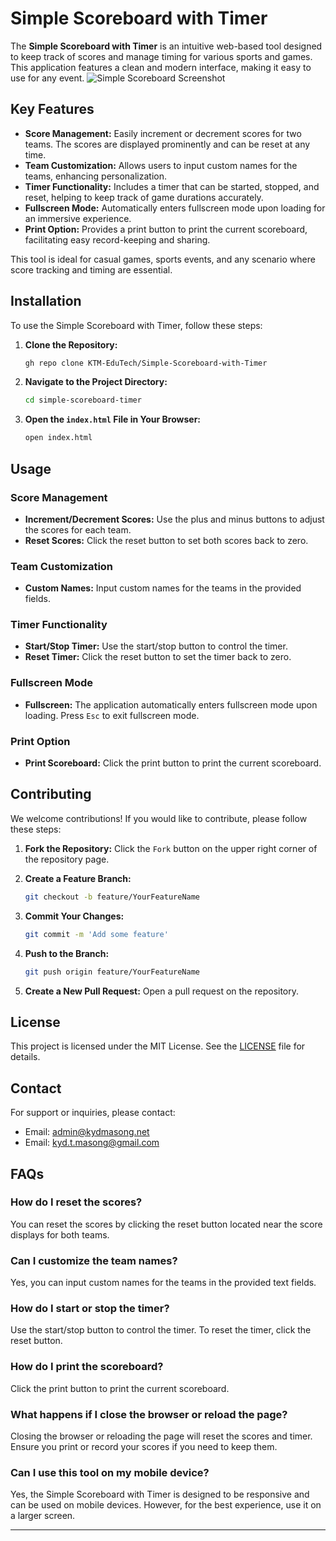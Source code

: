 
# Simple Scoreboard with Timer

The **Simple Scoreboard with Timer** is an intuitive web-based tool designed to keep track of scores and manage timing for various sports and games. This application features a clean and modern interface, making it easy to use for any event.
![Simple Scoreboard Screenshot](https://i.ibb.co/bKcCtYS/Scoreboard-Timer.jpg)

## Key Features

- **Score Management:** Easily increment or decrement scores for two teams. The scores are displayed prominently and can be reset at any time.
- **Team Customization:** Allows users to input custom names for the teams, enhancing personalization.
- **Timer Functionality:** Includes a timer that can be started, stopped, and reset, helping to keep track of game durations accurately.
- **Fullscreen Mode:** Automatically enters fullscreen mode upon loading for an immersive experience.
- **Print Option:** Provides a print button to print the current scoreboard, facilitating easy record-keeping and sharing.

This tool is ideal for casual games, sports events, and any scenario where score tracking and timing are essential.

## Installation

To use the Simple Scoreboard with Timer, follow these steps:

1. **Clone the Repository:**
   ```bash
   gh repo clone KTM-EduTech/Simple-Scoreboard-with-Timer
   ```

2. **Navigate to the Project Directory:**
   ```bash
   cd simple-scoreboard-timer
   ```

3. **Open the `index.html` File in Your Browser:**
   ```bash
   open index.html
   ```

## Usage

### Score Management
- **Increment/Decrement Scores:** Use the plus and minus buttons to adjust the scores for each team.
- **Reset Scores:** Click the reset button to set both scores back to zero.

### Team Customization
- **Custom Names:** Input custom names for the teams in the provided fields.

### Timer Functionality
- **Start/Stop Timer:** Use the start/stop button to control the timer.
- **Reset Timer:** Click the reset button to set the timer back to zero.

### Fullscreen Mode
- **Fullscreen:** The application automatically enters fullscreen mode upon loading. Press `Esc` to exit fullscreen mode.

### Print Option
- **Print Scoreboard:** Click the print button to print the current scoreboard.

## Contributing

We welcome contributions! If you would like to contribute, please follow these steps:

1. **Fork the Repository:**
   Click the `Fork` button on the upper right corner of the repository page.

2. **Create a Feature Branch:**
   ```bash
   git checkout -b feature/YourFeatureName
   ```

3. **Commit Your Changes:**
   ```bash
   git commit -m 'Add some feature'
   ```

4. **Push to the Branch:**
   ```bash
   git push origin feature/YourFeatureName
   ```

5. **Create a New Pull Request:**
   Open a pull request on the repository.

## License

This project is licensed under the MIT License. See the [LICENSE](LICENSE) file for details.

## Contact

For support or inquiries, please contact:
- Email: [admin@kydmasong.net](mailto:admin@kydmasong.net)
- Email: [kyd.t.masong@gmail.com](mailto:kyd.t.masong@gmail.com)

## FAQs

### How do I reset the scores?
You can reset the scores by clicking the reset button located near the score displays for both teams.

### Can I customize the team names?
Yes, you can input custom names for the teams in the provided text fields.

### How do I start or stop the timer?
Use the start/stop button to control the timer. To reset the timer, click the reset button.

### How do I print the scoreboard?
Click the print button to print the current scoreboard.

### What happens if I close the browser or reload the page?
Closing the browser or reloading the page will reset the scores and timer. Ensure you print or record your scores if you need to keep them.

### Can I use this tool on my mobile device?
Yes, the Simple Scoreboard with Timer is designed to be responsive and can be used on mobile devices. However, for the best experience, use it on a larger screen.

---
